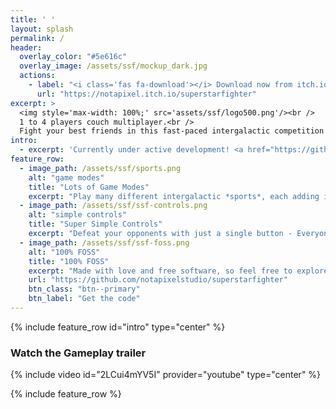 ```yaml
---
title: ' '
layout: splash
permalink: /
header:
  overlay_color: "#5e616c"
  overlay_image: /assets/ssf/mockup_dark.jpg
  actions:
    - label: "<i class='fas fa-download'></i> Download now from itch.io"
      url: "https://notapixel.itch.io/superstarfighter"
excerpt: >
  <img style='max-width: 100%;' src='assets/ssf/logo500.png'/><br />
  1 to 4 players couch multiplayer.<br />
  Fight your best friends in this fast-paced intergalactic competition!
intro: 
  - excerpt: 'Currently under active development! <a href="https://github.com/notapixelstudio/superstarfighter">Latest release v0.5</a>'
feature_row:
  - image_path: /assets/ssf/sports.png
    alt: "game modes"
    title: "Lots of Game Modes"
    excerpt: "Play many different intergalactic *sports*, each adding its own twist to the competition. Fly solo or with a teammate, and beat your friends or the game's AI."
  - image_path: /assets/ssf/ssf-controls.png
    alt: "simple controls"
    title: "Super Simple Controls"
    excerpt: "Defeat your opponents with just a single button - Everyone can pick up a controller and play!"
  - image_path: /assets/ssf/ssf-foss.png
    alt: "100% FOSS"
    title: "100% FOSS"
    excerpt: "Made with love and free software, so feel free to explore our code!"
    url: "https://github.com/notapixelstudio/superstarfighter"
    btn_class: "btn--primary"
    btn_label: "Get the code"
---
```


{% include feature_row id="intro" type="center" %}

### Watch the Gameplay trailer

{% include video id="2LCui4mYV5I" provider="youtube" type="center" %}

{% include feature_row %}
